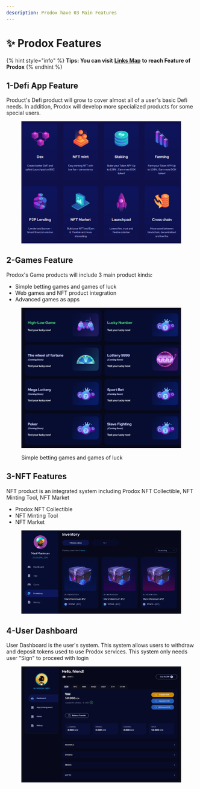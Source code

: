 ```yaml
---
description: Prodox have 03 Main Features
---
```


# ✨ Prodox Features

{% hint style="info" %}
**Tips: You can visit** [**Links Map**](links-map.md) **to reach Feature of Prodox**&#x20;
{% endhint %}

## 1-Defi App Feature

Product's Defi product will grow to cover almost all of a user's basic Defi needs. In addition, Prodox will develop more specialized products for some special users.&#x20;

<figure><img src="../.gitbook/assets/image.png" alt=""><figcaption></figcaption></figure>

## 2-Games Feature

Prodox's Game products will include 3 main product kinds:

* Simple betting games and games of luck
* Web games and NFT product integration
* Advanced games as apps

<figure><img src="../.gitbook/assets/image (14).png" alt=""><figcaption><p>Simple betting games and games of luck</p></figcaption></figure>

## 3-NFT Features

NFT product is an integrated system including Prodox NFT Collectible, NFT Minting Tool, NFT Market

* Prodox NFT Collectible
* NFT Minting Tool&#x20;
* NFT Market

<figure><img src="../.gitbook/assets/image (9).png" alt=""><figcaption></figcaption></figure>

## 4-User Dashboard

User Dashboard is the user's system. This system allows users to withdraw and deposit tokens used to use Prodox services. This system only needs user "Sign" to proceed with login

<figure><img src="../.gitbook/assets/image (20).png" alt=""><figcaption></figcaption></figure>
